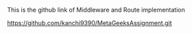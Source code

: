 
This is the github link of Middleware and Route implementation

https://github.com/kanchi9390/MetaGeeksAssignment.git

